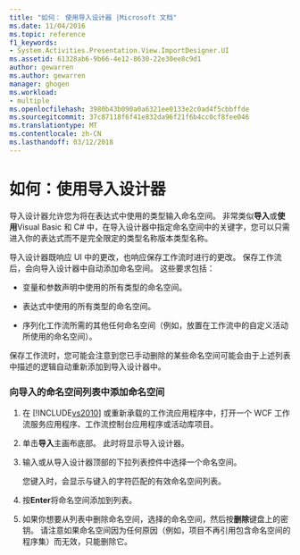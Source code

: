 ```yaml
---
title: "如何： 使用导入设计器 |Microsoft 文档"
ms.date: 11/04/2016
ms.topic: reference
f1_keywords:
- System.Activities.Presentation.View.ImportDesigner.UI
ms.assetid: 61328ab6-9b66-4e12-8630-22e30ee8c9d1
author: gewarren
ms.author: gewarren
manager: ghogen
ms.workload:
- multiple
ms.openlocfilehash: 3980b43b090a0a6321ee0133e2c0ad4f5cbbffde
ms.sourcegitcommit: 37c87118f6f41e832da96f21f6b4cc0cf8fee046
ms.translationtype: MT
ms.contentlocale: zh-CN
ms.lasthandoff: 03/12/2018
---
```

# <a name="how-to-use-the-imports-designer"></a>如何：使用导入设计器
导入设计器允许您为将在表达式中使用的类型输入命名空间。 非常类似**导入**或**使用**Visual Basic 和 C# 中，在导入设计器中指定命名空间中的关键字，您可以只需进入你的表达式而不是完全限定的类型名称版本类型名称。  
  
 导入设计器既响应 UI 中的更改，也响应保存工作流时进行的更改。 保存工作流后，会向导入设计器中自动添加命名空间。 这些要求包括：  
  
-   变量和参数声明中使用的所有类型的命名空间。  
  
-   表达式中使用的所有类型的命名空间。  
  
-   序列化工作流所需的其他任何命名空间（例如，放置在工作流中的自定义活动所使用的命名空间）。  
  
 保存工作流时，您可能会注意到您已手动删除的某些命名空间可能会由于上述列表中描述的逻辑自动重新添加到导入设计器中。  
  
### <a name="to-add-a-namespace-to-the-list-of-imported-namespaces"></a>向导入的命名空间列表中添加命名空间  
  
1.  在 [!INCLUDE[vs2010](../misc/includes/vs2010_md.md)] 或重新承载的工作流应用程序中，打开一个 WCF 工作流服务应用程序、工作流控制台应用程序或活动库项目。  
  
2.  单击**导入**主画布底部。 此时将显示导入设计器。  
  
3.  输入或从导入设计器顶部的下拉列表控件中选择一个命名空间。  
  
     您键入时，会显示与键入的字符匹配的有效命名空间列表。  
  
4.  按**Enter**将命名空间添加到列表。  
  
5.  如果你想要从列表中删除命名空间，选择的命名空间，然后按**删除**键盘上的密钥。 请注意如果命名空间因为任何原因（例如，项目不再引用包含命名空间的程序集）而无效，只能删除它。